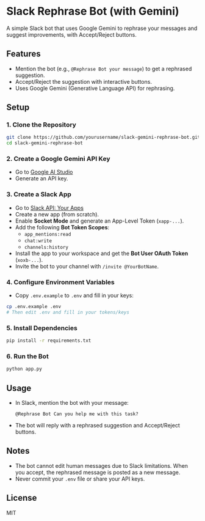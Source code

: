 # Slack Rephrase Bot (with Gemini)

A simple Slack bot that uses Google Gemini to rephrase your messages and suggest improvements, with Accept/Reject buttons.

## Features

- Mention the bot (e.g., `@Rephrase Bot your message`) to get a rephrased suggestion.
- Accept/Reject the suggestion with interactive buttons.
- Uses Google Gemini (Generative Language API) for rephrasing.

## Setup

### 1. Clone the Repository

```bash
git clone https://github.com/yourusername/slack-gemini-rephrase-bot.git
cd slack-gemini-rephrase-bot
```

### 2. Create a Google Gemini API Key

- Go to [Google AI Studio](https://aistudio.google.com/app/apikey)
- Generate an API key.

### 3. Create a Slack App

- Go to [Slack API: Your Apps](https://api.slack.com/apps)
- Create a new app (from scratch).
- Enable **Socket Mode** and generate an App-Level Token (`xapp-...`).
- Add the following **Bot Token Scopes**:
  - `app_mentions:read`
  - `chat:write`
  - `channels:history`
- Install the app to your workspace and get the **Bot User OAuth Token** (`xoxb-...`).
- Invite the bot to your channel with `/invite @YourBotName`.

### 4. Configure Environment Variables

- Copy `.env.example` to `.env` and fill in your keys:

```bash
cp .env.example .env
# Then edit .env and fill in your tokens/keys
```

### 5. Install Dependencies

```bash
pip install -r requirements.txt
```

### 6. Run the Bot

```bash
python app.py
```

## Usage

- In Slack, mention the bot with your message:
  ```
  @Rephrase Bot Can you help me with this task?
  ```
- The bot will reply with a rephrased suggestion and Accept/Reject buttons.

## Notes

- The bot cannot edit human messages due to Slack limitations. When you accept, the rephrased message is posted as a new message.
- Never commit your `.env` file or share your API keys.

## License

MIT 